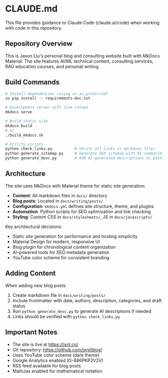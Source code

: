 # CLAUDE.md

This file provides guidance to Claude Code (claude.ai/code) when working with code in this repository.

## Repository Overview

This is Jason Liu's personal blog and consulting website built with MkDocs Material. The site features AI/ML technical content, consulting services, RAG education courses, and personal writing.

## Build Commands

```bash
# Install dependencies (using uv as preferred)
uv pip install -r requirements-doc.txt

# Development server with live reload
mkdocs serve

# Build static site
mkdocs build
# or
./build_mkdocs.sh

# Utility scripts
python check_links.py          # Verify all links in markdown files
python generate_sitemap.py     # Generate SEO sitemap with AI summaries
python generate_desc.py        # Add AI-generated descriptions to posts
```

## Architecture

The site uses MkDocs with Material theme for static site generation:

- **Content**: All markdown files in `docs/` directory
- **Blog posts**: Located in `docs/writing/posts/`
- **Configuration**: `mkdocs.yml` defines site structure, theme, and plugins
- **Automation**: Python scripts for SEO optimization and link checking
- **Styling**: Custom CSS in `docs/stylesheets/`, JS in `docs/javascripts/`

Key architectural decisions:

- Static site generation for performance and hosting simplicity
- Material Design for modern, responsive UI
- Blog plugin for chronological content organization
- AI-powered tools for SEO metadata generation
- YouTube color scheme for consistent branding

## Adding Content

When adding new blog posts:

1. Create markdown file in `docs/writing/posts/`
2. Include frontmatter with date, authors, description, categories, and draft status
3. Run `python generate_desc.py` to generate AI descriptions if needed
4. Links should be verified with `python check_links.py`

## Important Notes

- The site is live at https://jxnl.co/
- Git repository: https://github.com/jxnl/blog/
- Uses YouTube color scheme (dark theme)
- Google Analytics enabled (G-686PKP2V2V)
- RSS feed available for blog posts
- MathJax enabled for mathematical notation
